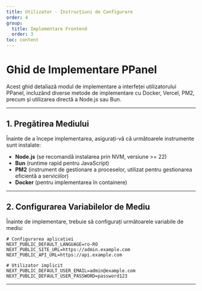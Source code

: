 ```yaml
---
title: Utilizator - Instrucțiuni de Configurare
order: 4
group: 
  title: Implementare Frontend
  order: 3
toc: content
---
```


# **Ghid de Implementare PPanel**

Acest ghid detaliază modul de implementare a interfeței utilizatorului PPanel, incluzând diverse metode de implementare cu Docker, Vercel, PM2, precum și utilizarea directă a Node.js sau Bun.

---

## **1. Pregătirea Mediului**

Înainte de a începe implementarea, asigurați-vă că următoarele instrumente sunt instalate:

- **Node.js** (se recomandă instalarea prin NVM, versiune >= 22)
- **Bun** (runtime rapid pentru JavaScript)
- **PM2** (instrument de gestionare a proceselor, utilizat pentru gestionarea eficientă a serviciilor)
- **Docker** (pentru implementarea în containere)

---

## **2. Configurarea Variabilelor de Mediu**

Înainte de implementare, trebuie să configurați următoarele variabile de mediu:

```env
# Configurarea aplicației
NEXT_PUBLIC_DEFAULT_LANGUAGE=ro-RO
NEXT_PUBLIC_SITE_URL=https://admin.example.com
NEXT_PUBLIC_API_URL=https://api.example.com

# Utilizator implicit
NEXT_PUBLIC_DEFAULT_USER_EMAIL=admin@example.com
NEXT_PUBLIC_DEFAULT_USER_PASSWORD=password123
```

---

